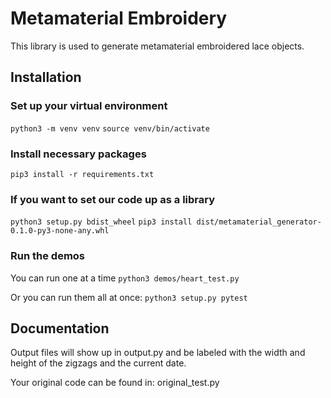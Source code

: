 # Metamaterial Embroidery

This library is used to generate metamaterial embroidered lace objects.

## Installation

### Set up your virtual environment
```python3 -m venv venv```
```source venv/bin/activate```

### Install necessary packages
```pip3 install -r requirements.txt```

### If you want to set our code up as a library
```python3 setup.py bdist_wheel```
```pip3 install dist/metamaterial_generator-0.1.0-py3-none-any.whl```

### Run the demos
You can run one at a time
```python3 demos/heart_test.py```

Or you can run them all at once:
```python3 setup.py pytest```

## Documentation
Output files will show up in output.py and be labeled with the width and height of the zigzags and the current date.

Your original code can be found in: original_test.py
